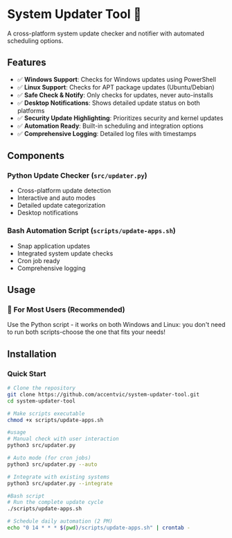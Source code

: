 # System Updater Tool 🔄

A cross-platform system update checker and notifier with automated scheduling options.

## Features
- ✅ **Windows Support**: Checks for Windows updates using PowerShell
- ✅ **Linux Support**: Checks for APT package updates (Ubuntu/Debian)
- ✅ **Safe Check & Notify**: Only checks for updates, never auto-installs
- ✅ **Desktop Notifications**: Shows detailed update status on both platforms
- ✅ **Security Update Highlighting**: Prioritizes security and kernel updates
- ✅ **Automation Ready**: Built-in scheduling and integration options
- ✅ **Comprehensive Logging**: Detailed log files with timestamps

## Components

### Python Update Checker (`src/updater.py`)
- Cross-platform update detection
- Interactive and auto modes
- Detailed update categorization
- Desktop notifications

### Bash Automation Script (`scripts/update-apps.sh`) 
- Snap application updates
- Integrated system update checks
- Cron job ready
- Comprehensive logging

## Usage

### 🔧 For Most Users (Recommended)
Use the Python script - it works on both Windows and Linux:
you don't need to run both scripts-choose the one that fits your needs!

## Installation

### Quick Start
```bash
# Clone the repository
git clone https://github.com/accentvic/system-updater-tool.git
cd system-updater-tool

# Make scripts executable
chmod +x scripts/update-apps.sh

#usage
# Manual check with user interaction
python3 src/updater.py

# Auto mode (for cron jobs)
python3 src/updater.py --auto

# Integrate with existing systems
python3 src/updater.py --integrate

#Bash script
# Run the complete update cycle
./scripts/update-apps.sh

# Schedule daily automation (2 PM)
echo "0 14 * * * $(pwd)/scripts/update-apps.sh" | crontab -
